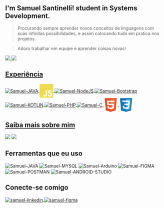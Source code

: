 ## I'm Samuel Santinelli!  student in Systems Development.
>Procurando sempre aprender novos conceitos de linguagens com suas infinitas possibilidades, e assim colocando tudo em pratica nos projetos.

>Adoro trabalhar em equipe e aprender coisas novas!

<div align="center">
  <a href="https://github.com/samuel-santinelli">
 </div>
  <img height="180em" src="https://github-readme-stats.vercel.app/api?username=samuel-santinelli&show_icons=true&theme=gotham&include_all_commits=true&count_private=true"/>
  <img height="180em" src="https://github-readme-stats.vercel.app/api/top-langs/?username=samuel-santinelli&layout=compact&langs_count=7&theme=gotham"/>
  
## Experiência
  
<div style="display: inline_block">
  <img align="center" alt="Samuel-JAVA" height="45" width="45" src="https://cdn.jsdelivr.net/gh/devicons/devicon/icons/java/java-original.svg"/>
  <img align="center" alt="Samuel-Js" height="45" width="45" src="https://raw.githubusercontent.com/devicons/devicon/master/icons/javascript/javascript-plain.svg"/>
  <img align="center" alt="Samuel-NodeJS" height="45" width="45" src="https://cdn.jsdelivr.net/gh/devicons/devicon/icons/nodejs/nodejs-original.svg"/>
  <img align="center" alt="Samuel-Bootstrap" height="45" width="45" src="https://cdn.jsdelivr.net/gh/devicons/devicon/icons/bootstrap/bootstrap-plain-wordmark.svg"/>
  <img align="center" alt="Samuel-KOTLIN" height="45" width="45" src="https://cdn.jsdelivr.net/gh/devicons/devicon/icons/kotlin/kotlin-original.svg"/>
  <img align="center" alt="Samuel-PHP" height="45" width="45"src="https://cdn.jsdelivr.net/gh/devicons/devicon/icons/php/php-original.svg"/>
  <img align="center" alt="Samuel-C" height="45" width="45"src="https://cdn.jsdelivr.net/gh/devicons/devicon/icons/c/c-plain.svg"/>
  <img align="center" alt="Samuel-HTML" height="45" width="45" src="https://raw.githubusercontent.com/devicons/devicon/master/icons/html5/html5-original.svg"/>
  <img align="center" alt="Samuel-CSS" height="45" width="45" src="https://raw.githubusercontent.com/devicons/devicon/master/icons/css3/css3-original.svg"/>
 </div>
  
  ## Saiba mais sobre mim
  <div>
     <a href="https://www.linkedin.com/in/samuel-santinelli-701112213/" target="_blank"><img src="https://img.shields.io/badge/-LinkedIn-%230077B5?style=for-the-badge&logo=linkedin&logoColor=white" target="_blank"></a> 
     <a href="mailto:samuelsantinelli@gmail.com"><img src="https://img.shields.io/badge/-Gmail-%23333?style=for-the-badge&logo=gmail&logoColor=white" target="_blank"></a>
  </div>  
  
## Ferramentas que eu uso
<div style="display: inline_block">
  <img align="center" alt="Samuel-JAVA" height="45" width="45" src="https://cdn.jsdelivr.net/gh/devicons/devicon/icons/vscode/vscode-original.svg"> 
    <img align="center" alt="Samuel-MYSQL" height="45" width="45" src="https://cdn.jsdelivr.net/gh/devicons/devicon/icons/mysql/mysql-original.svg">
  <img align="center" alt="Samuel-Arduino" height="45" width="45"src="https://cdn.jsdelivr.net/gh/devicons/devicon/icons/arduino/arduino-original-wordmark.svg" />
  <img align="center" alt="Samuel-FIGMA" height="45" width="45" src="https://cdn.jsdelivr.net/gh/devicons/devicon/icons/figma/figma-original.svg" />
  <img align="center" alt="Samuel-POSTMAN" height="45" width="45" src="https://img.icons8.com/external-tal-revivo-shadow-tal-revivo/48/000000/external-postman-is-the-only-complete-api-development-environment-logo-shadow-tal-revivo.png"/>
  <img align="center" alt="Samuel-ANDROID-STUDIO" height="45" width="45" src="https://cdn.jsdelivr.net/gh/devicons/devicon/icons/android/android-original.svg">
  
  ## Conecte-se comigo
<a href="https://www.linkedin.com/in/samuel-santinelli-701112213/" target="_blank">
<img align="center" alt="samuel-linkedin" height="45" width="45"
src="https://cdn.jsdelivr.net/gh/devicons/devicon/icons/linkedin/linkedin-plain.svg" style="max-width:100%">
</a>
<a href="https://www.figma.com/files/user/1021753403512856048?fuid=1021753403512856048" target="_blank">
<img align="center" alt="samuel-figma" height="45" width="45"src="https://cdn.jsdelivr.net/gh/devicons/devicon/icons/figma/figma-plain.svg" />
  </a>
  
